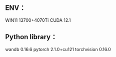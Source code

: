 ## ENV：
  WIN11 13700+4070Ti
  CUDA 12.1

## Python library：
  wandb 0.16.6
  pytorch 2.1.0+cu121
  torchvision 0.16.0
